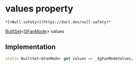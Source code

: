 


# values property




    *[<Null safety>](https://dart.dev/null-safety)*




[BuiltSet](https://pub.dev/documentation/built_collection/5.0.0/built_collection/BuiltSet-class.html)&lt;[GFanMode](../../third_party_yonomi_graphql_schema_schema.docs.schema.gql/GFanMode-class.md)> values
  







## Implementation

```dart
static BuiltSet<GFanMode> get values => _$gFanModeValues;
```








